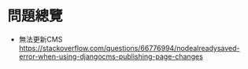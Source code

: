 # 問題總覽
- 無法更新CMS
  https://stackoverflow.com/questions/66776994/nodealreadysaved-error-when-using-djangocms-publishing-page-changes